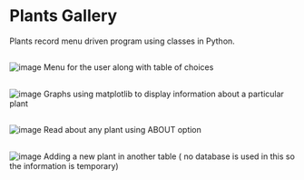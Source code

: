 # Plants Gallery
Plants record menu driven program using classes in Python.
##

![image](https://user-images.githubusercontent.com/76212266/205896770-a4fb0034-42a1-49c8-b9eb-c333c991c2b6.png)
Menu for the user along with table of choices
##

![image](https://user-images.githubusercontent.com/76212266/205897072-608a77bf-f227-4aaf-82ab-1bd0588965c7.png)
Graphs using matplotlib to display information about a particular plant
##

![image](https://user-images.githubusercontent.com/76212266/205897383-bbbcc69c-9b88-4b6d-8f79-faa366c08414.png)
Read about any plant using ABOUT option 
##

![image](https://user-images.githubusercontent.com/76212266/205897564-64ded7cf-2f2b-43de-a714-71f791e18b97.png)
Adding a new plant in another table ( no database is used in this so the information is temporary)
